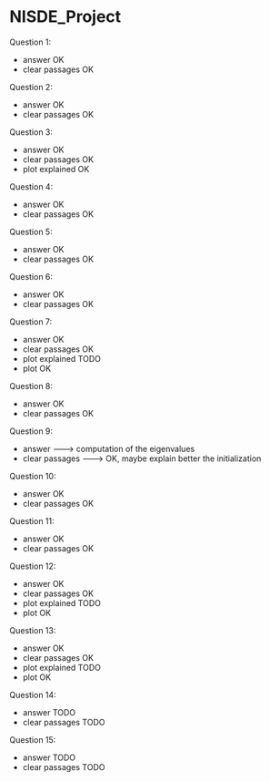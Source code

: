 # NISDE_Project

Question 1: </br>
- answer OK
- clear passages OK

Question 2: </br>
- answer OK
- clear passages OK

Question 3: </br>
- answer OK
- clear passages OK
- plot explained OK

Question 4: </br>
- answer OK
- clear passages OK

Question 5: </br>
- answer OK
- clear passages OK

Question 6: </br>
- answer OK
- clear passages OK

Question 7: </br>
- answer OK
- clear passages OK
- plot explained TODO
- plot OK

Question 8: </br>
- answer OK
- clear passages OK

Question 9: </br>
- answer ---> computation of the eigenvalues
- clear passages ---> OK, maybe explain better the initialization 

Question 10: </br>
- answer OK
- clear passages OK

Question 11: </br>
- answer OK
- clear passages OK

Question 12: </br>
- answer OK
- clear passages OK
- plot explained TODO
- plot OK

Question 13: </br>
- answer OK
- clear passages OK
- plot explained TODO
- plot OK

Question 14: </br>
- answer TODO
- clear passages TODO

Question 15: </br>
- answer TODO
- clear passages TODO
